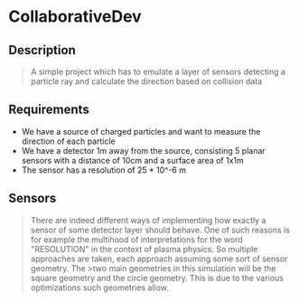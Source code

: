 # CollaborativeDev
## Description
>A simple project which has to emulate a layer of sensors detecting a particle ray and calculate the direction based on collision data
>
## Requirements
* We have a source of charged particles and want to measure the direction of each particle
* We have a detector 1m away from the source, consisting 5 planar sensors with a distance of 10cm and a surface area of 1x1m 
* The sensor has a resolution of 25 * 10^-6 m
## Sensors
>There are indeed different ways of implementing how exactly a sensor of some detector layer should behave. One of such reasons is for example the multihood of 
>interpretations for the word "RESOLUTION" in the context of plasma physics. So multiple approaches are taken, each approach assuming some sort of sensor geometry. The >two main geometries in this simulation will be the square geometry and the circle geometry. This is due to the various optimizations such geometries allow.
